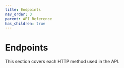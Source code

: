 ```yaml
---
title: Endpoints
nav_order: 3
parent: API Reference
has_children: true
---
```


# Endpoints

This section covers each HTTP method used in the API.
